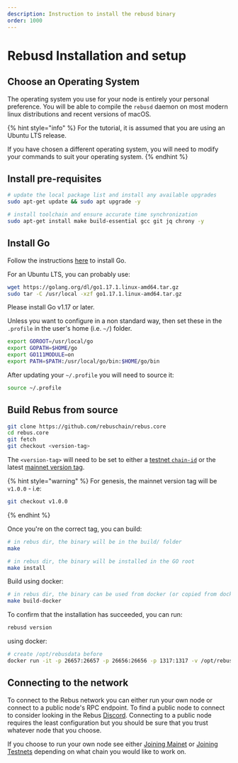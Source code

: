 ```yaml
---
description: Instruction to install the rebusd binary
order: 1000
---
```


# Rebusd Installation and setup

## Choose an Operating System

The operating system you use for your node is entirely your personal preference. You will be able to compile the `rebusd` daemon on most modern linux distributions and recent versions of macOS.

{% hint style="info" %}
For the tutorial, it is assumed that you are using an Ubuntu LTS release.

If you have chosen a different operating system, you will need to modify your commands to suit your operating system.
{% endhint %}

## Install pre-requisites

```bash
# update the local package list and install any available upgrades
sudo apt-get update && sudo apt upgrade -y

# install toolchain and ensure accurate time synchronization
sudo apt-get install make build-essential gcc git jq chrony -y
```

## Install Go

Follow the instructions [here](https://golang.org/doc/install) to install Go.

For an Ubuntu LTS, you can probably use:

```bash
wget https://golang.org/dl/go1.17.1.linux-amd64.tar.gz
sudo tar -C /usr/local -xzf go1.17.1.linux-amd64.tar.gz
```

Please install Go v1.17 or later.

Unless you want to configure in a non standard way, then set these in the `.profile` in the user's home (i.e. `~/`) folder.

```bash
export GOROOT=/usr/local/go
export GOPATH=$HOME/go
export GO111MODULE=on
export PATH=$PATH:/usr/local/go/bin:$HOME/go/bin
```

After updating your `~/.profile` you will need to source it:

```bash
source ~/.profile
```

## Build Rebus from source

```bash
git clone https://github.com/rebuschain/rebus.core
cd rebus.core
git fetch
git checkout <version-tag>
```

The `<version-tag>` will need to be set to either a [testnet `chain-id`](joining-the-testnets.md#current-testnets) or the latest [mainnet version tag](joining-mainnet.md).

{% hint style="warning" %}
For genesis, the mainnet version tag will be `v1.0.0` - i.e:

```bash
git checkout v1.0.0
```
{% endhint %}

Once you're on the correct tag, you can build:

```bash
# in rebus dir, the binary will be in the build/ folder
make 
```

```bash
# in rebus dir, the binary will be installed in the GO root
make install
```

Build using docker:
```bash
# in rebus dir, the binary can be used from docker (or copied from docker)
make build-docker
```


To confirm that the installation has succeeded, you can run:

```bash
rebusd version
```

using docker:

```bash
# create /opt/rebusdata before 
docker run -it -p 26657:26657 -p 26656:26656 -p 1317:1317 -v /opt/rebusdata/:/.rebusd -t rebuslab/rebus:latest version
```




## Connecting to the network

To connect to the Rebus network you can either run your own node or connect to a public node's RPC endpoint. To find a public node to connect to consider looking in the Rebus [Discord](https://discord.gg/QcWPfK4gJ2). Connecting to a public node requires the least configuration but you should be sure that you trust whatever node that you choose.

If you choose to run your own node see either [Joining Mainet](joining-mainnet.md) or [Joining Testnets](joining-the-testnets.md) depending on what chain you would like to work on.

